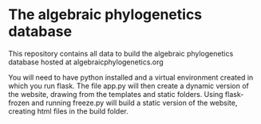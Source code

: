 # The algebraic phylogenetics database

This repository contains all data to build the algebraic phylogenetics database hosted at algebraicphylogenetics.org

You will need to have python installed and a virtual environment created in which you run flask. The file app.py will then create a dynamic version of the website, drawing from the templates and static folders. Using flask-frozen and running freeze.py will build a static version of the website, creating html files in the build folder.